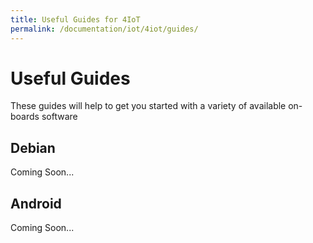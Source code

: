 ```yaml
---
title: Useful Guides for 4IoT
permalink: /documentation/iot/4iot/guides/
---
```


# Useful Guides

These guides will help to get you started with a variety of available on-boards software

## Debian

Coming Soon...

## Android

Coming Soon...
